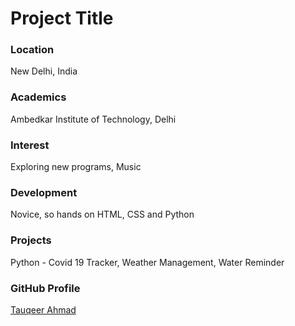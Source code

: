 
# Project Title

### Location

New Delhi, India 

### Academics 

Ambedkar Institute of Technology, Delhi 

### Interest 

Exploring new programs, Music 

### Development 

Novice, so hands on HTML, CSS and Python 

### Projects 

Python - Covid 19 Tracker, Weather Management, Water Reminder 

### GitHub Profile 

[Tauqeer Ahmad](https://github.com/TauqeerAhmad5201)

